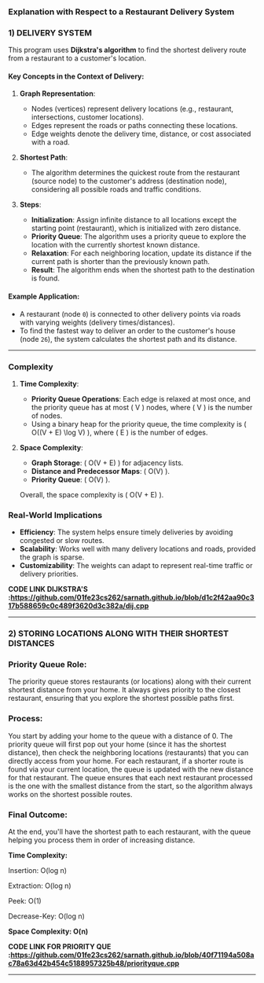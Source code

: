 ### Explanation with Respect to a Restaurant Delivery System

### 1) DELIVERY SYSTEM 

This program uses **Dijkstra's algorithm** to find the shortest delivery route from a restaurant to a customer's location.

#### Key Concepts in the Context of Delivery:
1. **Graph Representation**:  
   - Nodes (vertices) represent delivery locations (e.g., restaurant, intersections, customer locations).
   - Edges represent the roads or paths connecting these locations.
   - Edge weights denote the delivery time, distance, or cost associated with a road.

2. **Shortest Path**:
   - The algorithm determines the quickest route from the restaurant (source node) to the customer's address (destination node), considering all possible roads and traffic conditions.

3. **Steps**:
   - **Initialization**: Assign infinite distance to all locations except the starting point (restaurant), which is initialized with zero distance.
   - **Priority Queue**: The algorithm uses a priority queue to explore the location with the currently shortest known distance.
   - **Relaxation**: For each neighboring location, update its distance if the current path is shorter than the previously known path.
   - **Result**: The algorithm ends when the shortest path to the destination is found.

#### Example Application:
- A restaurant (node `0`) is connected to other delivery points via roads with varying weights (delivery times/distances).
- To find the fastest way to deliver an order to the customer's house (node `26`), the system calculates the shortest path and its distance.

---

### Complexity

1. **Time Complexity**:
   - **Priority Queue Operations**: Each edge is relaxed at most once, and the priority queue has at most \( V \) nodes, where \( V \) is the number of nodes.
   - Using a binary heap for the priority queue, the time complexity is \( O((V + E) \log V) \), where \( E \) is the number of edges.

2. **Space Complexity**:
   - **Graph Storage**: \( O(V + E) \) for adjacency lists.
   - **Distance and Predecessor Maps**: \( O(V) \).
   - **Priority Queue**: \( O(V) \).

   Overall, the space complexity is \( O(V + E) \).



### Real-World Implications
- **Efficiency**: The system helps ensure timely deliveries by avoiding congested or slow routes.
- **Scalability**: Works well with many delivery locations and roads, provided the graph is sparse.
- **Customizability**: The weights can adapt to represent real-time traffic or delivery priorities.


**CODE LINK  DIJKSTRA'S :https://github.com/01fe23cs262/sarnath.github.io/blob/d1c2f42aa90c317b588659c0c489f3620d3c382a/dij.cpp**

---



### 2) STORING LOCATIONS ALONG WITH THEIR SHORTEST DISTANCES

### Priority Queue Role:

The priority queue stores restaurants (or locations) along with their current shortest distance from your home.
It always gives priority to the closest restaurant, ensuring that you explore the shortest possible paths first.

### Process:

You start by adding your home to the queue with a distance of 0.
The priority queue will first pop out your home (since it has the shortest distance), then check the neighboring locations (restaurants) that you can directly access from your home.
For each restaurant, if a shorter route is found via your current location, the queue is updated with the new distance for that restaurant.
The queue ensures that each next restaurant processed is the one with the smallest distance from the start, so the algorithm always works on the shortest possible routes.

### Final Outcome:

At the end, you'll have the shortest path to each restaurant, with the queue helping you process them in order of increasing distance.

**Time Complexity:**

Insertion: O(log n) 

Extraction: O(log n) 

Peek: O(1) 

Decrease-Key: O(log n) 

**Space Complexity: O(n)**

**CODE LINK FOR PRIORITY QUE :https://github.com/01fe23cs262/sarnath.github.io/blob/40f71194a508ac78a63d42b454c5188957325b48/priorityque.cpp**

---
